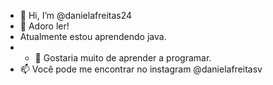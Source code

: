 - 👋 Hi, I’m @danielafreitas24
- 👀 Adoro ler!
- Atualmente estou aprendendo java.
- - 💞️ Gostaria muito de aprender a programar. 
- 📫 Você pode me encontrar no instagram @danielafreitasv
   
<!---
danielafreitas24/danielafreitas24 is a ✨ special ✨ repository because its `README.md` (this file) appears on your GitHub profile.
You can click the Preview link to take a look at your changes.
--->
